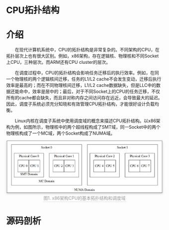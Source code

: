 # CPU拓扑结构

# 介绍
&emsp;&emsp;在现代计算机系统中，CPU的拓扑结构是非常复杂的。不同架构的CPU，在拓扑层次上也有很大区别。例如，x86架构，存在逻辑核、物理核和不同Socket上CPU，三种层次。而ARM还有CPU cluster的层次。

&emsp;&emsp;在调度过程中，CPU的拓扑结构会影响任务迁移后的执行效率。例如，在同一个物理核的两个逻辑核间迁移，任务的L1/L2 cache不会发生变动，迁移后执行效率是最高的；而在不同物理核间迁移，L1/L2 cache数据缺失，但是LLC中的数据还能命中，效率是居中的；最后，对于不同Socket上的CPU的任务迁移，不仅所有的cache都会缺失，而且非对称内存之间访问存在远近，会导致最大的延迟。因此，调度子系统必须充分知晓和有效管理CPU拓扑结构，才能很好设计负载均衡。

&emsp;&emsp;Linux内核在调度子系统中使用调度域的概念来描述CPU拓扑结构。以x86架构为例，如图所示，物理核中的两个超线程构成了SMT域，同一Socket中的两个物理核构成了一个MC域，两个Socket构成了NUMA域。
<center>
    <img style="border-radius: 0.3125em;
    box-shadow: 0 2px 4px 0 rgba(34,36,38,.12),0 2px 10px 0 rgba(34,36,38,.08);" 
    src="sched_domain.jpg">
    <br>
    <div style="color:orange; border-bottom: 1px solid #d9d9d9;
    display: inline-block;
    color: #999;
    padding: 2px;">图1. x86架构CPU的基本拓扑结构和调度域</div>
</center>


# 源码剖析